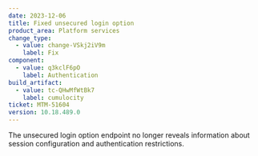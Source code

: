 ```yaml
---
date: 2023-12-06
title: Fixed unsecured login option
product_area: Platform services
change_type:
  - value: change-VSkj2iV9m
    label: Fix
component:
  - value: q3kclF6pO
    label: Authentication
build_artifact:
  - value: tc-QHwMfWtBk7
    label: cumulocity
ticket: MTM-51604
version: 10.18.489.0
---
```

The unsecured login option endpoint no longer reveals information about session configuration and authentication restrictions.
